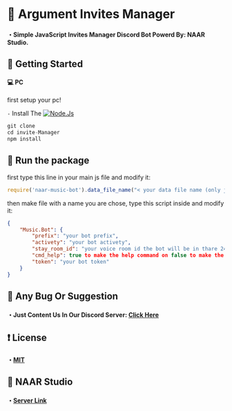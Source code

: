 # 🧨 Argument Invites Manager

#### ・Simple JavaScript  Invites Manager Discord Bot Powerd By: NAAR Studio.

## 🔌 Getting Started

#### 💻 PC

first setup your pc!

`-` Install The [![Node.Js](https://media.discordapp.net/attachments/776819669213642754/843229904489545748/1621112063627.png)](https://nodejs.org/en/)

```js
git clone 
cd invite-Manager
npm install
```


## 💨 Run the package

first type this line in your main js file and modify it:

```js
require('naar-music-bot').data_file_name("< your data file name (only json Example: config.json)>")
```

then make file with a name you are chose, type this script inside and modify it:

```json
{
    "Music.Bot": {
        "prefix": "your bot prefix",
        "activety": "your bot activety",
        "stay_room_id": "your voice room id the bot will be in thare 24/7",
        "cmd_help": true to make the help command on false to make the help command off,
        "token": "your bot token"
    }
}
```


## 💖 Any Bug Or Suggestion

#### ・Just Content Us In Our Discord Server: [Click Here](https://discord.gg/YJ6mUdgTsc)

## ❗ License

#### ・[MIT](https://choosealicense.com/licenses/mit/#)

## 💌 NAAR Studio

#### ・[Server Link](https://discord.gg/YJ6mUdgTsc)
